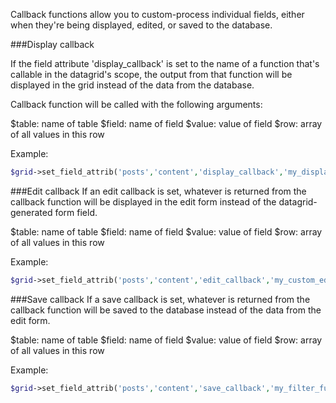 Callback functions allow you to custom-process individual fields, either when they're being displayed, edited, or saved to the database.

###Display callback

If the field attribute 'display_callback' is set to the name of a function that's callable in the datagrid's scope, the output from that function will be displayed in the grid instead of the data from the database.

Callback function will be called with the following arguments:

$table: name of table
$field: name of field
$value: value of field
$row: array of all values in this row

Example:

```php
$grid->set_field_attrib('posts','content','display_callback','my_display_function');
```

###Edit callback
If an edit callback is set, whatever is returned from the callback function will be displayed in the edit form instead of the datagrid-generated form field.

$table: name of table
$field: name of field
$value: value of field
$row: array of all values in this row

Example:

```php
$grid->set_field_attrib('posts','content','edit_callback','my_custom_edit_form_field');
```

###Save callback
If a save callback is set, whatever is returned from the callback function will be saved to the database instead of the data from the edit form.

$table: name of table
$field: name of field
$value: value of field
$row: array of all values in this row

Example:

```php
$grid->set_field_attrib('posts','content','save_callback','my_filter_function');
```

